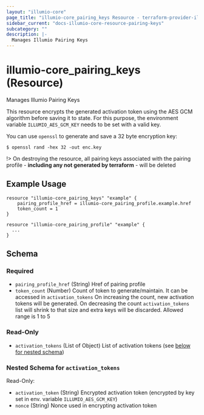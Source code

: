 ```yaml
---
layout: "illumio-core"
page_title: "illumio-core_pairing_keys Resource - terraform-provider-illumio-core"
sidebar_current: "docs-illumio-core-resource-pairing-keys"
subcategory: ""
description: |-
  Manages Illumio Pairing Keys
---
```



# illumio-core_pairing_keys (Resource)

Manages Illumio Pairing Keys

This resource encrypts the generated activation token using the AES GCM algorithm before saving it to state. For this purpose, the environment variable `ILLUMIO_AES_GCM_KEY` needs to be set with a valid key.  

You can use `openssl` to generate and save a 32 byte encryption key:  

```
$ openssl rand -hex 32 -out enc.key
```

!> On destroying the resource, all pairing keys associated with the pairing profile - **including any not generated by terraform** - will be deleted

Example Usage
------------

```hcl
resource "illumio-core_pairing_keys" "example" {
    pairing_profile_href = illumio-core_pairing_profile.example.href
    token_count = 1
}

resource "illumio-core_pairing_profile" "example" {
  ...
}
```

## Schema

### Required

- `pairing_profile_href` (String) Href of pairing profile
- `token_count` (Number) Count of token to generate/maintain. It can be accessed in `activation_tokens` On increasing the count, new activation tokens will be generated. On decreasing the count `activation_tokens` list will shrink to that size and extra keys will be discarded. Allowed range is 1 to 5

### Read-Only

- `activation_tokens` (List of Object) List of activation tokens (see [below for nested schema](#nestedatt--activation_tokens))

<a id="nestedatt--activation_tokens"></a>
### Nested Schema for `activation_tokens`

Read-Only:

- `activation_token` (String) Encrypted activation token (encrypted by key set in env. variable `ILLUMIO_AES_GCM_KEY`)
- `nonce` (String) Nonce used in encrypting activation token
